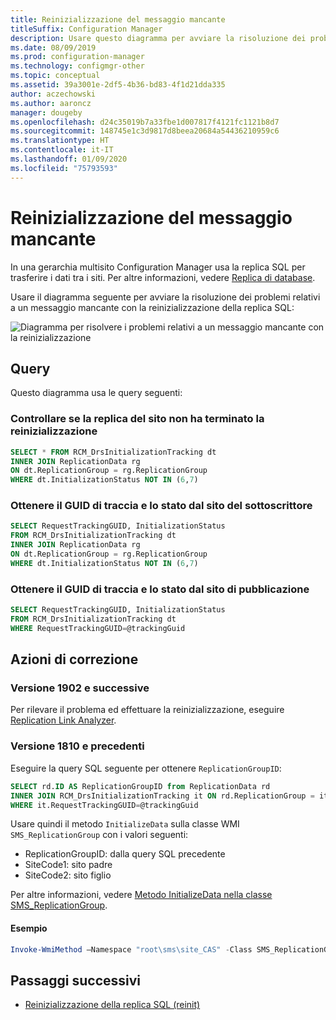 ```yaml
---
title: Reinizializzazione del messaggio mancante
titleSuffix: Configuration Manager
description: Usare questo diagramma per avviare la risoluzione dei problemi relativi a un messaggio mancante con la reinizializzazione della replica SQL in Configuration Manager
ms.date: 08/09/2019
ms.prod: configuration-manager
ms.technology: configmgr-other
ms.topic: conceptual
ms.assetid: 39a3001e-2df5-4b36-bd83-4f1d21dda335
author: aczechowski
ms.author: aaroncz
manager: dougeby
ms.openlocfilehash: d24c35019b7a33fbe1d007817f4121fc1121b8d7
ms.sourcegitcommit: 148745e1c3d9817d8beea20684a54436210959c6
ms.translationtype: HT
ms.contentlocale: it-IT
ms.lasthandoff: 01/09/2020
ms.locfileid: "75793593"
---
```

# <a name="reinit-missing-message"></a>Reinizializzazione del messaggio mancante

In una gerarchia multisito Configuration Manager usa la replica SQL per trasferire i dati tra i siti. Per altre informazioni, vedere [Replica di database](/sccm/core/plan-design/hierarchy/database-replication).

Usare il diagramma seguente per avviare la risoluzione dei problemi relativi a un messaggio mancante con la reinizializzazione della replica SQL:

![Diagramma per risolvere i problemi relativi a un messaggio mancante con la reinizializzazione](media/reinit-missing-message.svg)

## <a name="queries"></a>Query

Questo diagramma usa le query seguenti:

### <a name="check-if-site-replication-hasnt-finished-reinit"></a>Controllare se la replica del sito non ha terminato la reinizializzazione

```sql
SELECT * FROM RCM_DrsInitializationTracking dt
INNER JOIN ReplicationData rg
ON dt.ReplicationGroup = rg.ReplicationGroup
WHERE dt.InitializationStatus NOT IN (6,7)
```

### <a name="get-the-trackingguid--status-from-subscriber-site"></a>Ottenere il GUID di traccia e lo stato dal sito del sottoscrittore

```sql
SELECT RequestTrackingGUID, InitializationStatus
FROM RCM_DrsInitializationTracking dt
INNER JOIN ReplicationData rg
ON dt.ReplicationGroup = rg.ReplicationGroup
WHERE dt.InitializationStatus NOT IN (6,7)
```

### <a name="get-the-trackingguid--status-from-the-publishing-site"></a>Ottenere il GUID di traccia e lo stato dal sito di pubblicazione

```sql
SELECT RequestTrackingGUID, InitializationStatus
FROM RCM_DrsInitializationTracking dt
WHERE RequestTrackingGUID=@trackingGuid
```

## <a name="remediation-actions"></a>Azioni di correzione

### <a name="version-1902-and-later"></a>Versione 1902 e successive

Per rilevare il problema ed effettuare la reinizializzazione, eseguire [Replication Link Analyzer](/sccm/core/servers/manage/monitor-replication#BKMK_RLA).

### <a name="version-1810-and-earlier"></a>Versione 1810 e precedenti

Eseguire la query SQL seguente per ottenere `ReplicationGroupID`:

```sql
SELECT rd.ID AS ReplicationGroupID from ReplicationData rd
INNER JOIN RCM_DrsInitializationTracking it ON rd.ReplicationGroup = it.ReplicationGroup
WHERE it.RequestTrackingGUID=@trackingGuid
```

Usare quindi il metodo `InitializeData` sulla classe WMI `SMS_ReplicationGroup` con i valori seguenti:

- ReplicationGroupID: dalla query SQL precedente
- SiteCode1: sito padre
- SiteCode2: sito figlio

Per altre informazioni, vedere [Metodo InitializeData nella classe SMS_ReplicationGroup](/sccm/develop/reference/core/servers/configure/initializedata-method-in-class-sms_replicationgroup).

#### <a name="example"></a>Esempio

```PowerShell
Invoke-WmiMethod –Namespace "root\sms\site_CAS" -Class SMS_ReplicationGroup –Name InitializeData -ArgumentList "20", "CAS", "PR1"
```

## <a name="next-steps"></a>Passaggi successivi

- [Reinizializzazione della replica SQL (reinit)](/sccm/core/servers/manage/replication/sql-replication-reinit)
